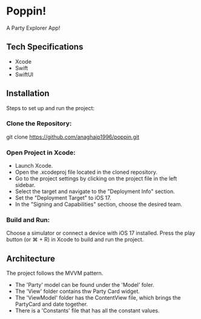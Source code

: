 # Poppin!
A Party Explorer App!

## Tech Specifications
- Xcode
- Swift
- SwiftUI

## Installation
Steps to set up and run the project:

### Clone the Repository:
git clone https://github.com/anaghajp1996/poppin.git

### Open Project in Xcode:
- Launch Xcode.
- Open the .xcodeproj file located in the cloned repository.
- Go to the project settings by clicking on the project file in the left sidebar.
- Select the target and navigate to the "Deployment Info" section.
- Set the "Deployment Target" to iOS 17.
- In the "Signing and Capabilities" section, choose the desired team.

### Build and Run:
Choose a simulator or connect a device with iOS 17 installed.
Press the play button (or ⌘ + R) in Xcode to build and run the project.

## Architecture
The project follows the MVVM pattern. 
- The 'Party' model can be found under the 'Model' foler.
- The 'View' folder contains thw Party Card widget.
- The 'ViewModel' folder has the ContentView file, which brings the PartyCard and date together.
- There is a 'Constants' file that has all the constant values.
